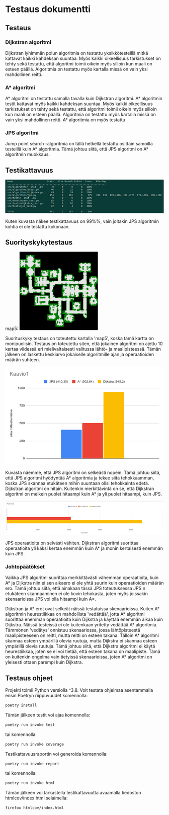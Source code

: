 # Testaus dokumentti

## Testaus

### Dijkstran algoritmi

Dijkstran lyhimmän polun algoritmia on testattu yksikkötesteillä mitkä kattavat kaikki kahdeksan suuntaa. Myös kaikki oikeellisuus tarkistukset on tehty sekä testattu, että algoritmi toimii oikein myös silloin kun maali on esteen päällä. Algoritmia on testattu myös kartalla missä on vain yksi mahdollinen reitti.

### A* algoritmi

A* algoritmi on testattu samalla tavalla kuin Dijkstran algoritmi. A* algoritmin testit kattavat myös kaikki kahdeksan suuntaa. Myös kaikki oikeellisuus tarkistukset on tehty sekä testattu, että algoritmi toimii oikein myös silloin kun maali on esteen päällä. Algoritmia on testattu myös kartalla missä on vain yksi mahdollinen reitti. A* algoritmia on myös testattu 

### JPS algoritmi

Jump point search -algoritmia on tällä hetkellä testattu osittain samoilla testeillä kuin A* algoritmia. Tämä johtuu siitä, että JPS algoritmi on A* algoritmin muokkaus.

## Testikattavuus

![image info](./images/test_coverage.png)

Kuten kuvasta näkee testikattavuus on 99%%, vain joitakin JPS algoritmin kohtia ei ole testattu kokonaan. 

## Suorityskykytestaus

map5: <img src="https://github.com/tfhuhtal/pathfinding/blob/main/maps/map5.png" width="250">

Suorituskyky testaus on toteutettu kartalla 'map5', koska tämä kartta on monipuolisin. Testaus on toteutettu siten, että jokainen algoritmi on ajettu 10 kertaa viidessä eri mielivaltaisesti valitussa lähtö- ja maalipisteessä. Tämän jälkeen on laskettu keskiarvo jokaiselle algoritmille ajan ja operaatioiden määrän suhteen.

![image info](./images/chart1.png)

Kuvasta näemme, että JPS algoritmi on selkeästi nopein. Tämä johtuu siitä, että JPS algoritmi hyödyntää A* algoritmia ja tekee siitä tehokkaamman, koska JPS skannaa etukäteen mihin suuntaan olisi tehokkainta edetä. Dijkstran algoritmi on hitain. Kuitenkin merkittävintä on se, että Dijkstran algoritmi on melkein puolet hitaampi kuin A* ja yli puolet hitaampi, kuin JPS.

![image info](./images/chart2.png)

JPS operaatioita on selvästi vähiten. Dijkstran algoritmi suorittaa operaatioita yli kaksi kertaa enemmän kuin A* ja monin kertaisesti enemmän kuin JPS.

### Johtopäätökset

Vaikka JPS algoritmi suorittaa merkkittävästi vähemmän operaatioita, kuin A* ja Dijkstra niin ei sen aikaero ei ole yhtä suurin kuin operaatioiden määrän ero. Tämä johtuu siitä, että ainakaan tässä JPS toteutuksessa JPS:n etukäteen skannaaminen ei ole kovin tehokasta, joten myös joissakin skenaarioissa JPS voi olla hitaampi kuin A*.

Dijkstran ja A* erot ovat selkeät näissä testatuissa skenaarioissa. Kuiten A* algoritmin heurestiikkaa on mahdollista 'vedättää', jotta A* algoritmi suorittaa enemmän operaatioita kuin Dijkstra ja käyttää enemmän aikaa kuin Dijkstra. Näissä testeissä ei ole kuitenkaan yritetty vedättää A* algoritmia.
Tämmönen 'vedätys' onnistuu skenaariossa, jossa lähtöpisteestä maalipisteeseen on reitti, mutta reitti on esteen takana. Tällöin A* algoritmi skannaa esteen ympärillä olevia ruutuja, mutta Dijkstra ei skannaa esteen ympärillä olevia ruutuja. Tämä johtuu siitä, että Dijkstra algoritmi ei käytä heurestiikkaa, joten se ei voi tietää, että esteen takana on maalipiste. Tämä on kuitenkin ongelma vain tietyissä skenaarioissa, joten A* algoritmi on yleisesti ottaen parempi kuin Dijkstra.

## Testaus ohjeet

Projekti toimii Python versiolla ^3.8. Voit testata ohjelmaa asentammalla ensin Poetryn riippuvuudet komennolla:
```bash
poetry install
```
Tämän jälkeen testit voi ajaa komennolla:
```bash
poetry run invoke test
```
tai komennolla:
```bash
poetry run invoke coverage
```
Testikattavuusraportin voi generoida komennolla:
```bash
poetry run invoke report
```
tai komennolla:
```bash
poetry run invoke html
```
Tämän jälkeen voi tarkastella testikattavuutta avaamalla tiedoston htmlcov/index.html selaimella:

```bash
firefox htmlcov/index.html
```

